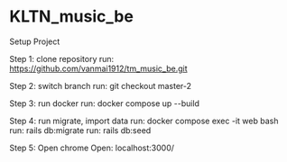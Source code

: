 # KLTN_music_be

Setup Project

Step 1: clone repository run: https://github.com/vanmai1912/tm_music_be.git

Step 2: switch branch run: git checkout master-2

Step 3: run docker run: docker compose up --build

Step 4: run migrate, import data run: docker compose exec -it web bash run: rails db:migrate run: rails db:seed

Step 5: Open chrome Open: localhost:3000/
